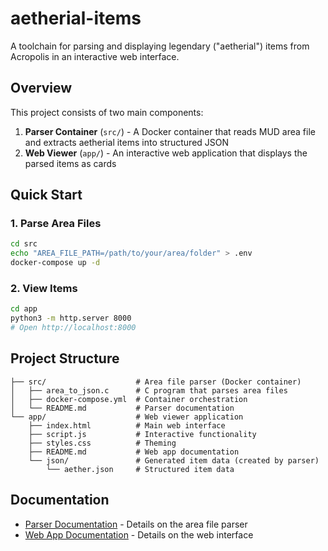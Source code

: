 # aetherial-items

A toolchain for parsing and displaying legendary ("aetherial") items from Acropolis in an interactive web interface.

## Overview

This project consists of two main components:

1. **Parser Container** (`src/`) - A Docker container that reads MUD area file and extracts aetherial items into structured JSON
2. **Web Viewer** (`app/`) - An interactive web application that displays the parsed items as cards

## Quick Start

### 1. Parse Area Files
```bash
cd src
echo "AREA_FILE_PATH=/path/to/your/area/folder" > .env
docker-compose up -d
```

### 2. View Items
```bash
cd app
python3 -m http.server 8000
# Open http://localhost:8000
```

## Project Structure

```
├── src/                    # Area file parser (Docker container)
│   ├── area_to_json.c      # C program that parses area files
│   ├── docker-compose.yml  # Container orchestration
│   └── README.md           # Parser documentation
└── app/                    # Web viewer application
    ├── index.html          # Main web interface
    ├── script.js           # Interactive functionality
    ├── styles.css          # Theming
    ├── README.md           # Web app documentation
    └── json/               # Generated item data (created by parser)
        └── aether.json     # Structured item data
```
## Documentation

- [Parser Documentation](src/README.md) - Details on the area file parser
- [Web App Documentation](app/README.md) - Details on the web interface 